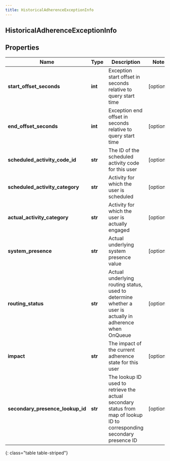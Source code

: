 ```yaml
---
title: HistoricalAdherenceExceptionInfo
---
```

## HistoricalAdherenceExceptionInfo

## Properties

|Name | Type | Description | Notes|
|------------ | ------------- | ------------- | -------------|
| **start_offset_seconds** | **int** | Exception start offset in seconds relative to query start time | [optional] |
| **end_offset_seconds** | **int** | Exception end offset in seconds relative to query start time | [optional] |
| **scheduled_activity_code_id** | **str** | The ID of the scheduled activity code for this user | [optional] |
| **scheduled_activity_category** | **str** | Activity for which the user is scheduled | [optional] |
| **actual_activity_category** | **str** | Activity for which the user is actually engaged | [optional] |
| **system_presence** | **str** | Actual underlying system presence value | [optional] |
| **routing_status** | **str** | Actual underlying routing status, used to determine whether a user is actually in adherence when OnQueue | [optional] |
| **impact** | **str** | The impact of the current adherence state for this user | [optional] |
| **secondary_presence_lookup_id** | **str** | The lookup ID used to retrieve the actual secondary status from map of lookup ID to corresponding secondary presence ID | [optional] |
{: class="table table-striped"}


